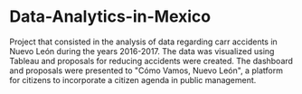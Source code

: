 # Data-Analytics-in-Mexico

Project that consisted in the analysis of data regarding carr accidents in Nuevo León during the years 2016-2017.
The data was visualized using Tableau and proposals for reducing accidents were created.
The dashboard and proposals were presented to "Cómo Vamos, Nuevo León", a platform for citizens to incorporate a citizen agenda in public management.
